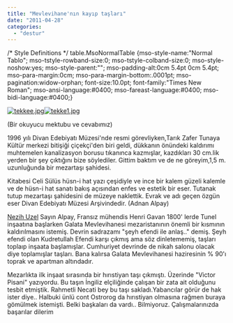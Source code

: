 ```yaml
---
title: "Mevlevihane'nın kayıp taşları"
date: "2011-04-28"
categories: 
  - "destur"
---
```


/\* Style Definitions \*/ table.MsoNormalTable {mso-style-name:"Normal Tablo"; mso-tstyle-rowband-size:0; mso-tstyle-colband-size:0; mso-style-noshow:yes; mso-style-parent:""; mso-padding-alt:0cm 5.4pt 0cm 5.4pt; mso-para-margin:0cm; mso-para-margin-bottom:.0001pt; mso-pagination:widow-orphan; font-size:10.0pt; font-family:"Times New Roman"; mso-ansi-language:#0400; mso-fareast-language:#0400; mso-bidi-language:#0400;}

[![tekkee.jpg](/uploads/2011/04/tekkee.jpg)](/uploads/2011/04/tekkee.jpg "tekkee.jpg")[![tekke1.jpg](/uploads/2011/04/tekke1.jpg)](/uploads/2011/04/tekke1.jpg "tekke1.jpg")

(Bir okuyucu mektubu ve cevabımız)

1996 yılı Divan Edebiyatı Müzesi'nde resmi görevliyken,Tarık Zafer Tunaya Kültür merkezi bitişiği çiçekçi'den biri geldi, dükkanın önündeki kaldırımı muhtemelen kanalizasyon borusu tıkanınca kazmışlar, kazdıkları 30 cm.lik yerden bir şey çıktığını bize söylediler. Gittim baktım ve de ne göreyim,1,5 m. uzunluğunda bir mezartaşı şahidesi.

Kitabesi Celi Sülüs hüsn-i hat yazı çeşidiyle ve ince bir kalem güzeli kalemle ve de hüsn-i hat sanatı bakış açısından enfes ve estetik bir eser. Tutanak tutup mezartaşı şahidesini de müzeye naklettik. Evrak ve adı geçen özgün eser Divan Edebiyatı Müzesi Arşivindedir. (Adnan Alpay)

[Nezih Uzel](http://www.facebook.com/nezih.uzel) Sayın Alpay, Fransız mühendis Henri Gavan 1800' lerde Tunel inşaatına başlarken Galata Mevlevihanesi mezaristanının önemli bir kısmının kaldırılmasını istemiş. Devrin sadrazamı "şeyh efendi ile anlaş.." demiş. Şeyh efendi olan Kudretullah Efendi karşı çıkmış ama söz dinletememiş, taşları toplaıp inşaata başlamışlar. Cumhuriyet devrinde de nikah salonu olacak diye toplamışlar taşları. Bana kalırsa Galata Mevlevihanesi haziresinin % 90'ı toprak ve apartman altındadır.

Mezarlıkta ilk inşaat sırasında bir hırıstiyan taşı çıkmıştı. Üzerinde "Victor Pisani" yazıyordu. Bu taşın İngiliz elçiliğinde çalışan bir zata ait olduğunu tesbit etmiştik. Rahmetli Necati bey bu taşı sakladı.Yabancılar görür de hak ister diye.. Halbuki ünlü cont Ostrorog da hırıstiyan olmasına rağmen buraya gömülmek istemişti. Belki başkaları da vardı.. Bilmiyoruz. Çalışmalarınızda başarılar dilerim
